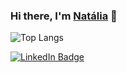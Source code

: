 ### Hi there, I'm [Natália](https://nataliakist.github.io/) 👋

![Top Langs](https://github-readme-stats.vercel.app/api/top-langs/?username=nataliakist&layout=compact&theme=dark)

[![LinkedIn Badge](https://img.shields.io/badge/-LinkedinNatalia-blue?style=flat-square&logo=Linkedin&logoColor=white&link=https://www.linkedin.com/in/natalialkist/)](https://www.linkedin.com/in/natalialkist/)


<!--
**nataliakist/nataliakist** is a ✨ _special_ ✨ repository because its `README.md` (this file) appears on your GitHub profile.

Here are some ideas to get you started:

- 🔭 I’m currently working on ...
- 🌱 I’m currently learning ...
- 👯 I’m looking to collaborate on ...
- 🤔 I’m looking for help with ...
- 💬 Ask me about ...
- 📫 How to reach me: ...
- 😄 Pronouns: ...
- ⚡ Fun fact: ...
-->

